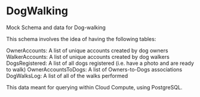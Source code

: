 # DogWalking
Mock Schema and data for Dog-walking

This schema involves the idea of having the following tables:

OwnerAccounts: A list of unique accounts created by dog owners
WalkerAccounts: A list of unique accounts created by dog walkers
DogsRegistered: A list of all dogs registered (i.e. have a photo and are ready to walk)
OwnerAccountsToDogs: A list of Owners-to-Dogs associations
DogWalksLog: A list of all of the walks performed


This data meant for querying within Cloud Compute, using PostgreSQL.
